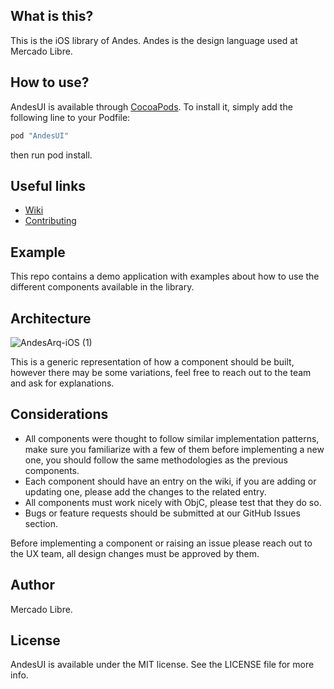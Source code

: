 ## What is this?

This is the iOS library of Andes.
Andes is the design language used at Mercado Libre.

## How to use?

AndesUI is available through [CocoaPods](http://cocoapods.org). To install
it, simply add the following line to your Podfile:
```ruby
pod "AndesUI"
```

then run pod install.

## Useful links

* [Wiki](https://github.com/mercadolibre/fury_andesui-ios/wiki)
* [Contributing](https://github.com/mercadolibre/fury_andesui-ios/blob/develop/CONTRIBUTING.md)

## Example

This repo contains a demo application with examples about how to use the different components available in the library.

## Architecture
![AndesArq-iOS (1)](https://user-images.githubusercontent.com/57450033/73199660-ffcc8900-4113-11ea-830a-6555a9f292fe.jpg)


This is a generic representation of how a component should be built, however there may be some variations, feel free to reach out to the team and ask for explanations.

## Considerations

* All components were thought to follow similar implementation patterns, make sure you familiarize with a few of them before implementing a new one, you should follow the same methodologies as the previous components.
* Each component should have an entry on the wiki, if you are adding or updating one, please add the changes to the related entry.
* All components must work nicely with ObjC, please test that they do so.
* Bugs or feature requests should be submitted at our GitHub Issues section.

Before implementing a component or raising an issue please reach out to the UX team, all design changes must be approved by them.


## Author

Mercado Libre.

## License

AndesUI is available under the MIT license. See the LICENSE file for more info.
